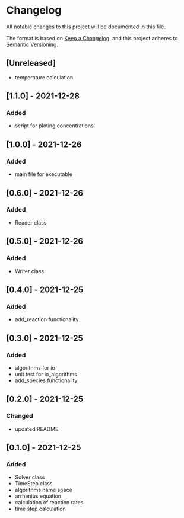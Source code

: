 # Changelog
All notable changes to this project will be documented in this file.

The format is based on [Keep a Changelog](https://keepachangelog.com/en/1.0.0/),
and this project adheres to [Semantic Versioning](https://semver.org/spec/v2.0.0.html).

## [Unreleased]
- temperature calculation

## [1.1.0] - 2021-12-28
### Added
- script for ploting concentrations

## [1.0.0] - 2021-12-26
### Added
- main file for executable

## [0.6.0] - 2021-12-26
### Added
- Reader class

## [0.5.0] - 2021-12-26
### Added
- Writer class

## [0.4.0] - 2021-12-25
### Added
- add_reaction functionality

## [0.3.0] - 2021-12-25
### Added
- algorithms for io
- unit test for io_algorithms
- add_species functionality

## [0.2.0] - 2021-12-25
### Changed
- updated README

## [0.1.0] - 2021-12-25
### Added
- Solver class
- TimeStep class
- algorithms name space
- arrhenius equation
- calculation of reaction rates
- time step calculation
